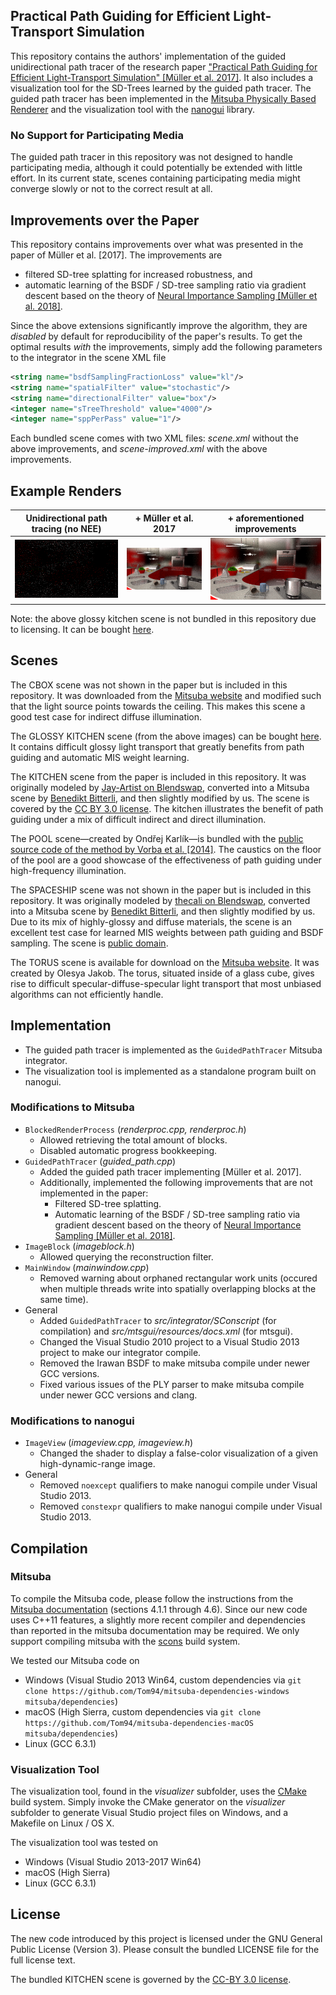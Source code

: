 ## Practical Path Guiding for Efficient Light-Transport Simulation

This repository contains the authors' implementation of the guided unidirectional path tracer of the research paper ["Practical Path Guiding for Efficient Light-Transport Simulation" [Müller et al. 2017]](https://tom94.net). It also includes a visualization tool for the SD-Trees learned by the guided path tracer. The guided path tracer has been implemented in the [Mitsuba Physically Based Renderer](http://mitsuba-renderer.org) and the visualization tool with the [nanogui](https://github.com/wjakob/nanogui) library.

### No Support for Participating Media

The guided path tracer in this repository was not designed to handle participating media, although it could potentially be extended with little effort. In its current state, scenes containing participating media might converge slowly or not to the correct result at all.

## Improvements over the Paper

This repository contains improvements over what was presented in the paper of Müller et al. [2017].
The improvements are
- filtered SD-tree splatting for increased robustness, and
- automatic learning of the BSDF / SD-tree sampling ratio via gradient descent based on the theory of [Neural Importance Sampling [Müller et al. 2018]](https://tom94.net).

Since the above extensions significantly improve the algorithm, they are *disabled* by default for reproducibility of the paper's results.
To get the optimal results *with* the improvements, simply add the following parameters to the integrator in the scene XML file
```xml
<string name="bsdfSamplingFractionLoss" value="kl"/>
<string name="spatialFilter" value="stochastic"/>
<string name="directionalFilter" value="box"/>
<integer name="sTreeThreshold" value="4000"/>
<integer name="sppPerPass" value="1"/>
```

Each bundled scene comes with two XML files: *scene.xml* without the above improvements, and *scene-improved.xml* with the above improvements.

## Example Renders

| Unidirectional path tracing (no NEE) | + Müller et al. 2017 | + aforementioned improvements |
|:---:|:---:|:---:|
| ![unidir](resources/glossy-kitchen-path.png) | ![unidir](resources/glossy-kitchen.png) | ![unidir](resources/glossy-kitchen-improved.png) |

Note: the above glossy kitchen scene is not bundled in this repository due to licensing. It can be bought [here](https://evermotion.org/shop/show_product/archinteriors-01-for-maya/3556).

## Scenes

The CBOX scene was not shown in the paper but is included in this repository.
It was downloaded from the [Mitsuba website](http://mitsuba-renderer.org/download.html) and modified such that the light source points towards the ceiling.
This makes this scene a good test case for indirect diffuse illumination.

The GLOSSY KITCHEN scene (from the above images) can be bought [here](https://evermotion.org/shop/show_product/archinteriors-01-for-maya/3556).
It contains difficult glossy light transport that greatly benefits from path guiding and automatic MIS weight learning.

The KITCHEN scene from the paper is included in this repository.
It was originally modeled by [Jay-Artist on Blendswap](http://www.blendswap.com/user/Jay-Artist), converted into a Mitsuba scene by [Benedikt Bitterli](https://benedikt-bitterli.me/resources/), and then slightly modified by us.
The scene is covered by the [CC BY 3.0 license](https://creativecommons.org/licenses/by/3.0/).
The kitchen illustrates the benefit of path guiding under a mix of difficult indirect and direct illumination.

The POOL scene—created by Ondřej Karlík—is bundled with the [public source code of the method by Vorba et al. [2014]](http://cgg.mff.cuni.cz/~jirka/papers/2014/olpm/index.htm).
The caustics on the floor of the pool are a good showcase of the effectiveness of path guiding under high-frequency illumination.

The SPACESHIP scene was not shown in the paper but is included in this repository.
It was originally modeled by [thecali on Blendswap](http://www.blendswap.com/user/thecali), converted into a Mitsuba scene by [Benedikt Bitterli](https://benedikt-bitterli.me/resources/), and then slightly modified by us.
Due to its mix of highly-glossy and diffuse materials, the scene is an excellent test case for learned MIS weights between path guiding and BSDF sampling.
The scene is [public domain](https://creativecommons.org/publicdomain/zero/1.0/).

The TORUS scene is available for download on the [Mitsuba website](http://mitsuba-renderer.org/download.html).
It was created by Olesya Jakob.
The torus, situated inside of a glass cube, gives rise to difficult specular-diffuse-specular light transport that most unbiased algorithms can not efficiently handle.


## Implementation

- The guided path tracer is implemented as the `GuidedPathTracer` Mitsuba integrator.
- The visualization tool is implemented as a standalone program built on nanogui.

### Modifications to Mitsuba

- `BlockedRenderProcess` (*renderproc.cpp, renderproc.h*)
  - Allowed retrieving the total amount of blocks.
  - Disabled automatic progress bookkeeping.
- `GuidedPathTracer` (*guided_path.cpp*)
  - Added the guided path tracer implementing [Müller et al. 2017].
  - Additionally, implemented the following improvements that are not implemented in the paper:
    - Filtered SD-tree splatting.
    - Automatic learning of the BSDF / SD-tree sampling ratio via gradient descent based on the theory of [Neural Importance Sampling [Müller et al. 2018]](https://tom94.net).
- `ImageBlock` (*imageblock.h*)
  - Allowed querying the reconstruction filter.
- `MainWindow` (*mainwindow.cpp*)
  - Removed warning about orphaned rectangular work units (occured when multiple threads write into spatially overlapping blocks at the same time).
- General
  - Added `GuidedPathTracer` to *src/integrator/SConscript* (for compilation) and *src/mtsgui/resources/docs.xml* (for mtsgui).
  - Changed the Visual Studio 2010 project to a Visual Studio 2013 project to make our integrator compile.
  - Removed the Irawan BSDF to make mitsuba compile under newer GCC versions.
  - Fixed various issues of the PLY parser to make mitsuba compile under newer GCC versions and clang.

### Modifications to nanogui

- `ImageView` (*imageview.cpp, imageview.h*)
  - Changed the shader to display a false-color visualization of a given high-dynamic-range image.
- General
  - Removed `noexcept` qualifiers to make nanogui compile under Visual Studio 2013.
  - Removed `constexpr` qualifiers to make nanogui compile under Visual Studio 2013.

## Compilation

### Mitsuba

To compile the Mitsuba code, please follow the instructions from the [Mitsuba documentation](http://mitsuba-renderer.org/docs.html) (sections 4.1.1 through 4.6). Since our new code uses C++11 features, a slightly more recent compiler and dependencies than reported in the mitsuba documentation may be required. We only support compiling mitsuba with the [scons](https://www.scons.org) build system.

We tested our Mitsuba code on
- Windows (Visual Studio 2013 Win64, custom dependencies via `git clone https://github.com/Tom94/mitsuba-dependencies-windows mitsuba/dependencies`)
- macOS (High Sierra, custom dependencies via `git clone https://github.com/Tom94/mitsuba-dependencies-macOS mitsuba/dependencies`)
- Linux (GCC 6.3.1)

### Visualization Tool

The visualization tool, found in the *visualizer* subfolder, uses the [CMake](https://cmake.org/) build system. Simply invoke the CMake generator on the *visualizer* subfolder to generate Visual Studio project files on Windows, and a Makefile on Linux / OS X.

The visualization tool was tested on
- Windows (Visual Studio 2013-2017 Win64)
- macOS (High Sierra)
- Linux (GCC 6.3.1)

## License

The new code introduced by this project is licensed under the GNU General Public License (Version 3). Please consult the bundled LICENSE file for the full license text.

The bundled KITCHEN scene is governed by the [CC-BY 3.0 license](https://creativecommons.org/licenses/by/3.0/).
